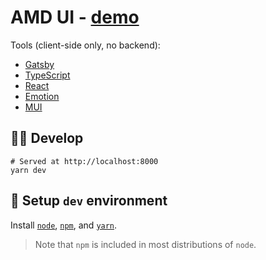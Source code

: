 # AMD UI - [demo](https://pharmpy.github.io/amdui)

Tools (client-side only, no backend):
  - [Gatsby](https://www.gatsbyjs.com)
  - [TypeScript](https://www.typescriptlang.org)
  - [React](https://reactjs.org)
  - [Emotion](https://emotion.sh)
  - [MUI](https://mui.com)

## :woman_technologist: Develop

```shell
# Served at http://localhost:8000
yarn dev
```

## :wrench: Setup `dev` environment

Install [`node`](https://github.com/nodejs/node),
[`npm`](https://github.com/npm/cli), and
[`yarn`](https://github.com/yarnpkg/berry).

> Note that `npm` is included in most distributions of `node`.
